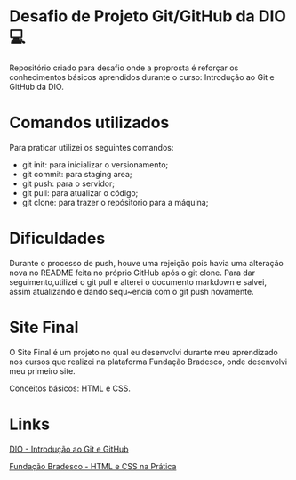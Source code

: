 # Desafio de Projeto Git/GitHub da DIO 💻
Repositório criado para desafio onde a proprosta é reforçar os conhecimentos básicos aprendidos durante o curso: Introdução ao Git e GitHub da DIO. 

# Comandos utilizados
Para praticar utilizei os seguintes comandos:
- git init: para inicializar o versionamento;
- git commit: para staging area;
- git push: para o servidor;
- git pull: para atualizar o código;
- git clone: para trazer o repósitorio para a máquina;

# Dificuldades
Durante o processo de push, houve uma rejeição pois havia uma alteração nova no README feita no próprio GitHub após o git clone.
Para dar seguimento,utilizei o git pull e alterei o documento markdown e salvei, assim atualizando e dando sequ~encia com o git push novamente.

# Site Final 
O Site Final é um projeto no qual eu desenvolvi durante meu aprendizado nos cursos que realizei na plataforma Fundação Bradesco, onde desenvolvi meu primeiro site. 

Conceitos básicos: HTML e CSS.

# Links 

[DIO - Introdução ao Git e GitHub](https://web.dio.me/course/introducao-ao-git-e-ao-github/learning/75b9fe49-6ed4-4480-83a7-7e37fc356aa9/?back=/browse)

[Fundação Bradesco - HTML e CSS na Prática](https://www.ev.org.br/cursos/html-e-css-na-pratica)


